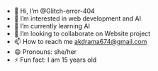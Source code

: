 - 👋 Hi, I’m @Glitch-error-404
- 👀 I’m interested in web development and AI
- 🌱 I’m currently learning AI 
- 💞️ I’m looking to collaborate on Website project
- 📫 How to reach me akdrama674@gmail.com
- 😄 Pronouns: she/her
- ⚡ Fun fact: I am 15 years old
<!---
Glitch-error-404/Glitch-error-404 is a ✨ special ✨ repository because its `README.md` (this file) appears on your GitHub profile.
You can click the Preview link to take a look at your changes.
--->
